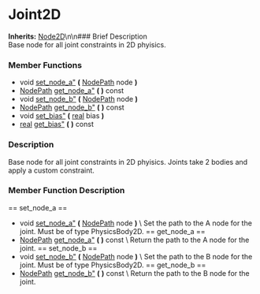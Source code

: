 #  Joint2D  
**Inherits:** [Node2D](class_node2d)\\n\\n###  Brief Description  
Base node for all joint constraints in 2D phyisics.
###  Member Functions 
  * void [set_node_a"](#set_node_a) **(** [NodePath](class_nodepath) node  **)**
  * [NodePath](class_nodepath) [get_node_a"](#get_node_a) **(** **)** const
  * void [set_node_b"](#set_node_b) **(** [NodePath](class_nodepath) node  **)**
  * [NodePath](class_nodepath) [get_node_b"](#get_node_b) **(** **)** const
  * void [set_bias"](#set_bias) **(** [real](class_real) bias  **)**
  * [real](class_real) [get_bias"](#get_bias) **(** **)** const
###  Description  
Base node for all joint constraints in 2D phyisics. Joints take 2 bodies and apply a custom constraint.
###  Member Function Description  
==  set_node_a  ==
  * void [set_node_a"](#set_node_a) **(** [NodePath](class_nodepath) node  **)**
\\
Set the path to the A node for the joint. Must be of type PhysicsBody2D.
==  get_node_a  ==
  * [NodePath](class_nodepath) [get_node_a"](#get_node_a) **(** **)** const
\\
Return the path to the A node for the joint.
==  set_node_b  ==
  * void [set_node_b"](#set_node_b) **(** [NodePath](class_nodepath) node  **)**
\\
Set the path to the B node for the joint. Must be of type PhysicsBody2D.
==  get_node_b  ==
  * [NodePath](class_nodepath) [get_node_b"](#get_node_b) **(** **)** const
\\
Return the path to the B node for the joint.
